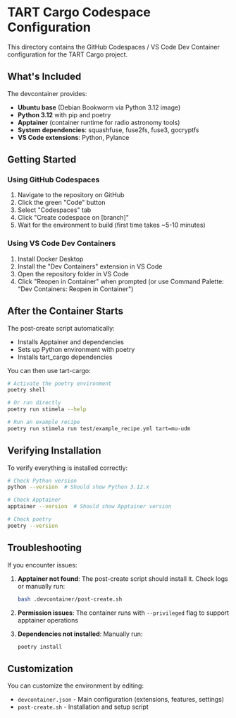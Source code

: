 # TART Cargo Codespace Configuration

This directory contains the GitHub Codespaces / VS Code Dev Container configuration for the TART Cargo project.

## What's Included

The devcontainer provides:
- **Ubuntu base** (Debian Bookworm via Python 3.12 image)
- **Python 3.12** with pip and poetry
- **Apptainer** (container runtime for radio astronomy tools)
- **System dependencies**: squashfuse, fuse2fs, fuse3, gocryptfs
- **VS Code extensions**: Python, Pylance

## Getting Started

### Using GitHub Codespaces

1. Navigate to the repository on GitHub
2. Click the green "Code" button
3. Select "Codespaces" tab
4. Click "Create codespace on [branch]"
5. Wait for the environment to build (first time takes ~5-10 minutes)

### Using VS Code Dev Containers

1. Install Docker Desktop
2. Install the "Dev Containers" extension in VS Code
3. Open the repository folder in VS Code
4. Click "Reopen in Container" when prompted (or use Command Palette: "Dev Containers: Reopen in Container")

## After the Container Starts

The post-create script automatically:
- Installs Apptainer and dependencies
- Sets up Python environment with poetry
- Installs tart_cargo dependencies

You can then use tart-cargo:

```bash
# Activate the poetry environment
poetry shell

# Or run directly
poetry run stimela --help

# Run an example recipe
poetry run stimela run test/example_recipe.yml tart=mu-udm
```

## Verifying Installation

To verify everything is installed correctly:

```bash
# Check Python version
python --version  # Should show Python 3.12.x

# Check Apptainer
apptainer --version  # Should show Apptainer version

# Check poetry
poetry --version
```

## Troubleshooting

If you encounter issues:

1. **Apptainer not found**: The post-create script should install it. Check logs or manually run:
   ```bash
   bash .devcontainer/post-create.sh
   ```

2. **Permission issues**: The container runs with `--privileged` flag to support apptainer operations

3. **Dependencies not installed**: Manually run:
   ```bash
   poetry install
   ```

## Customization

You can customize the environment by editing:
- `devcontainer.json` - Main configuration (extensions, features, settings)
- `post-create.sh` - Installation and setup script
